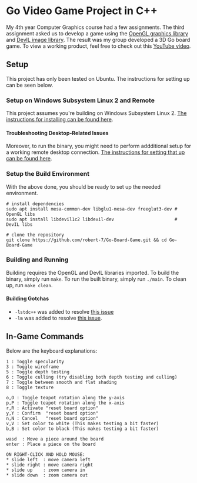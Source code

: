 # Go Video Game Project in C++

My 4th year Computer Graphics course had a few assignments.
The third assignment asked us to develop a game using the [OpenGL graphics library](https://www.opengl.org/) and [DevIL image library](http://openil.sourceforge.net/).
The result was my group developed a 3D Go board game.
To view a working product, feel free to check out this [YouTube video](https://www.youtube.com/shorts/47JSJlxC_so).

## Setup

This project has only been tested on Ubuntu.
The instructions for setting up can be seen below.

### Setup on Windows Subsystem Linux 2 and Remote

This project assumes you're building on Windows Subsystem Linux 2.
[The instructions for installing can be found here](https://docs.microsoft.com/en-us/windows/wsl/install-win10).

#### Troubleshooting Desktop-Related Issues

Moreover, to run the binary, you might need to perform addditional setup for a working remote desktop connection.
[The instructions for setting that up can be found here](https://harshityadav95.medium.com/install-gui-desktop-in-wsl2-ubuntu-20-04-lts-in-windows-10-ae0d8d9e4459).

### Setup the Build Environment

With the above done, you should be ready to set up the needed environment.

```shell
# install dependencies
sudo apt install mesa-common-dev libglu1-mesa-dev freeglut3-dev # OpenGL libs
sudo apt install libdevil1c2 libdevil-dev                       # DevIL libs

# clone the repository
git clone https://github.com/robert-7/Go-Board-Game.git && cd Go-Board-Game
```

### Building and Running

Building requires the OpenGL and DevIL libraries imported.
To build the binary, simply run `make`.
To run the built binary, simply run `./main`.
To clean up, run `make clean`.

#### Building Gotchas

* `-lstdc++` was added to resolve [this issue](https://stackoverflow.com/questions/33263288/libstdc-dso-missing-from-command-line)
* `-lm` was added to resolve [this issue](https://stackoverflow.com/questions/16006145/ld-undefined-reference-to-symbol-log2glibc-2-2-5).

## In-Game Commands

Below are the keyboard explanations:

```plaintext
1 : Toggle specularity
3 : Toggle wireframe
5 : Toggle depth testing
6 : Toggle culling (try disabling both depth testing and culling)
7 : Toggle between smooth and flat shading
8 : Toggle texture

o,O : Toggle teapot rotation along the y-axis
p,P : Toggle teapot rotation along the x-axis
r,R : Activate "reset board option"
y,Y : Confirm  "reset board option"
n,N : Cancel   "reset board option"
v,V : Set color to white (This makes testing a bit faster)
b,B : Set color to black (This makes testing a bit faster)

wasd  : Move a piece around the board
enter : Place a piece on the board

ON RIGHT-CLICK AND HOLD MOUSE:
* slide left  : move camera left
* slide right : move camera right
* slide up    : zoom camera in
* slide down  : zoom camera out
```
